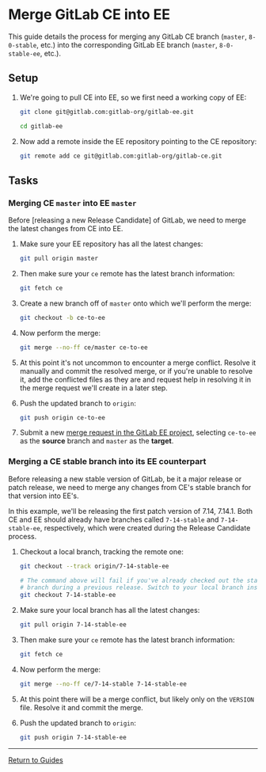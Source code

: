 # Merge GitLab CE into EE

This guide details the process for merging any GitLab CE branch (`master`, `8-0-stable`,
etc.) into the corresponding GitLab EE branch (`master`, `8-0-stable-ee`, etc.).

## Setup

1. We're going to pull CE into EE, so we first need a working copy of EE:

    ```sh
    git clone git@gitlab.com:gitlab-org/gitlab-ee.git

    cd gitlab-ee
    ```

1. Now add a remote inside the EE repository pointing to the CE repository:

    ```sh
    git remote add ce git@gitlab.com:gitlab-org/gitlab-ce.git
    ```

## Tasks

### Merging CE `master` into EE `master`

Before [releasing a new Release Candidate] of GitLab, we need to merge the
latest changes from CE into EE.

1. Make sure your EE repository has all the latest changes:

    ```sh
    git pull origin master
    ```

1. Then make sure your `ce` remote has the latest branch information:

    ```sh
    git fetch ce
    ```

1. Create a new branch off of `master` onto which we'll perform the merge:

    ```sh
    git checkout -b ce-to-ee
    ```

1. Now perform the merge:

    ```sh
    git merge --no-ff ce/master ce-to-ee
    ```

1. At this point it's not uncommon to encounter a merge conflict. Resolve it
   manually and commit the resolved merge, or if you're unable to resolve it,
   add the conflicted files as they are and request help in resolving it in the
   merge request we'll create in a later step.

1. Push the updated branch to `origin`:

    ```sh
    git push origin ce-to-ee
    ```

1. Submit a new [merge request in the GitLab EE project], selecting `ce-to-ee`
   as the **source** branch and `master` as the **target**.

[merge request in the GitLab EE project]: https://gitlab.com/gitlab-org/gitlab-ee/merge_requests

### Merging a CE stable branch into its EE counterpart

Before releasing a new stable version of GitLab, be it a major release or patch
release, we need to merge any changes from CE's stable branch for that version
into EE's.

In this example, we'll be releasing the first patch version of 7.14, 7.14.1.
Both CE and EE should already have branches called `7-14-stable` and
`7-14-stable-ee`, respectively, which were created during the Release Candidate
process.

1. Checkout a local branch, tracking the remote one:

    ```sh
    git checkout --track origin/7-14-stable-ee

    # The command above will fail if you've already checked out the stable
    # branch during a previous release. Switch to your local branch instead:
    git checkout 7-14-stable-ee
    ```

1. Make sure your local branch has all the latest changes:

    ```sh
    git pull origin 7-14-stable-ee
    ```

1. Then make sure your `ce` remote has the latest branch information:

    ```sh
    git fetch ce
    ```

1. Now perform the merge:

    ```sh
    git merge --no-ff ce/7-14-stable 7-14-stable-ee
    ```

1. At this point there will be a merge conflict, but likely only on the
   `VERSION` file. Resolve it and commit the merge.

1. Push the updated branch to `origin`:

    ```sh
    git push origin 7-14-stable-ee
    ```

---

[Return to Guides](../README.md#guides)
